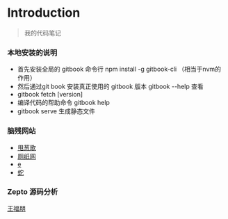 # Introduction

> 我的代码笔记

### 本地安装的说明
- 首先安装全局的 gitbook 命令行 npm install -g gitbook-cli （相当于nvm的作用）
- 然后通过git book 安装真正使用的 gitbook 版本 gitbook --help 查看
- gitbook fetch [version]
- 编译代码的帮助命令 gitbook help
- gitbook serve 生成静态文件

### 脑残网站

- [甩葱歌](http://leekspin.com/)
- [厕纸网](http://papertoilet.com/)
- [e](http://muchbetterthanthis.com/)
- [蛇](http://www.staggeringbeauty.com/)

### Zepto 源码分析

[王福朋](https://www.kancloud.cn/wangfupeng/zepto-design-srouce/173680)
